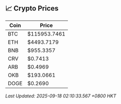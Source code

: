## 📈 Crypto Prices

| Coin | Price |
| ---- | ----- |
| BTC | $115953.7461 |
| ETH | $4493.7179 |
| BNB | $955.3357 |
| CRV | $0.7413 |
| ARB | $0.4969 |
| OKB | $193.0661 |
| DOGE | $0.2690 |

_Last Updated: 2025-09-18 02:10:33.567 +0800 HKT_
